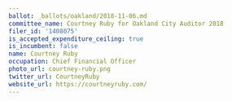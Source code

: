 ```yaml
---
ballot: _ballots/oakland/2018-11-06.md
committee_name: Courtney Ruby for Oakland City Auditor 2018
filer_id: '1408075'
is_accepted_expenditure_ceiling: true
is_incumbent: false
name: Courtney Ruby
occupation: Chief Financial Officer
photo_url: courtney-ruby.png
twitter_url: CourtneyRuby
website_url: https://courtneyruby.com/
---
```

